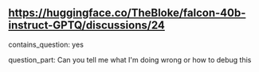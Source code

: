 ## https://huggingface.co/TheBloke/falcon-40b-instruct-GPTQ/discussions/24

contains_question: yes

question_part: Can you tell me what I'm doing wrong or how to debug this